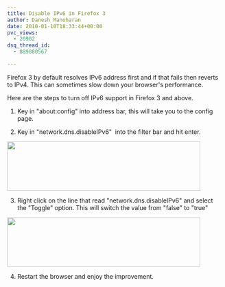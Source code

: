 ```yaml
---
title: Disable IPv6 in Firefox 3
author: Danesh Manoharan
date: 2010-01-10T18:33:44+00:00
pvc_views:
  - 20902
dsq_thread_id:
  - 889880567

---
```

Firefox 3 by default resolves IPv6 address first and if that fails then reverts to IPv4. This can sometimes slow down your browser's performance.

Here are the steps to turn off IPv6 support in Firefox 3 and above.

1. Key in "about:config" into address bar, this will take you to the config page.

2. Key in "network.dns.disableIPv6"  into the filter bar and hit enter.

<img loading="lazy" class="alignnone size-medium wp-image-1945" title="snapshot1" src="/wp-content/uploads/2010/01/snapshot1-450x115.png" alt="" width="450" height="115" srcset="/wp-content/uploads/2010/01/snapshot1-450x115.png 450w, /wp-content/uploads/2010/01/snapshot1-1024x262.png 1024w, /wp-content/uploads/2010/01/snapshot1.png 1070w" sizes="(max-width: 450px) 100vw, 450px" /> 

3. Right click on the line that read "network.dns.disableIPv6" and select the "Toggle" option. This will switch the value from "false" to "true"

<img loading="lazy" class="alignnone size-medium wp-image-1945" title="snapshot1" src="/wp-content/uploads/2010/01/snapshot1-450x115.png" alt="" width="450" height="115" srcset="/wp-content/uploads/2010/01/snapshot1-450x115.png 450w, /wp-content/uploads/2010/01/snapshot1-1024x262.png 1024w, /wp-content/uploads/2010/01/snapshot1.png 1070w" sizes="(max-width: 450px) 100vw, 450px" /> 

4. Restart the browser and enjoy the improvement.